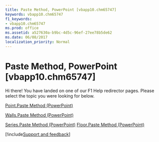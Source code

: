 ```yaml
---
title: Paste Method, PowerPoint [vbapp10.chm65747]
keywords: vbapp10.chm65747
f1_keywords:
- vbapp10.chm65747
ms.prod: office
ms.assetid: a527630a-b9bc-4d5c-96ef-27ee78b5de62
ms.date: 06/08/2017
localization_priority: Normal
---
```



# Paste Method, PowerPoint [vbapp10.chm65747]

Hi there! You have landed on one of our F1 Help redirector pages. Please select the topic you were looking for below.

[Point.Paste Method (PowerPoint)](https://msdn.microsoft.com/library/4f6304f2-8cb6-8956-38ff-8718a25aa3ef%28Office.15%29.aspx)

[Walls.Paste Method (PowerPoint)](https://msdn.microsoft.com/library/97c99ea4-065d-b52e-21c5-8d42eb861a82%28Office.15%29.aspx)

[Series.Paste Method (PowerPoint)](https://msdn.microsoft.com/library/3f74aabb-f9c0-c76d-eaaa-c08c21daef48%28Office.15%29.aspx)
[Floor.Paste Method (PowerPoint)](https://msdn.microsoft.com/library/60838aa7-39ea-408e-f47a-cb76144dee30%28Office.15%29.aspx)

[!include[Support and feedback](~/includes/feedback-boilerplate.md)]